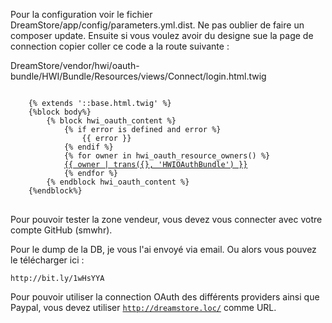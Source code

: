 Pour la configuration voir le fichier DreamStore/app/config/parameters.yml.dist.
Ne pas oublier de faire un composer update.
Ensuite si vous voulez avoir du designe sue la page de connection copier coller ce code a la route suivante :

DreamStore/vendor/hwi/oauth-bundle/HWI/Bundle/Resources/views/Connect/login.html.twig

<pre>
<code>
    {% extends '::base.html.twig' %}
    {%block body%}
        {% block hwi_oauth_content %}
            {% if error is defined and error %}
                <span>{{ error }}</span>
            {% endif %}
            {% for owner in hwi_oauth_resource_owners() %}
            <a href="{{ hwi_oauth_login_url(owner) }}" class="link_login btn btn-default btn-lg">{{ owner | trans({}, 'HWIOAuthBundle') }}</a>
            {% endfor %}
        {% endblock hwi_oauth_content %}
    {%endblock%}
</code>
</pre>


Pour pouvoir tester la zone vendeur, vous devez vous connecter avec votre compte GitHub (smwhr).

Pour le dump de la DB, je vous l'ai envoyé via email. Ou alors vous pouvez le télécharger ici :
<pre><code>http://bit.ly/1wHsYYA</code></pre>

Pour pouvoir utiliser la connection OAuth des différents providers ainsi que Paypal, vous devez utiliser <code>http://dreamstore.loc/</code> comme URL.

